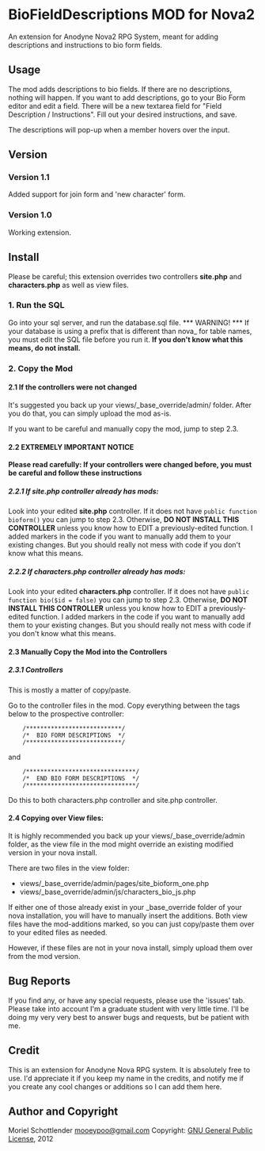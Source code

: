 # BioFieldDescriptions MOD for Nova2

An extension for Anodyne Nova2 RPG System, meant for adding descriptions and instructions to bio form fields.

## Usage
The mod adds descriptions to bio fields. If there are no descriptions, nothing will happen.
If you want to add descriptions, go to your Bio Form editor and edit a field. There will be a new textarea field for "Field Description / Instructions".
Fill out your desired instructions, and save. 

The descriptions will pop-up when a member hovers over the input.

## Version
### Version 1.1
Added support for join form and 'new character' form.
### Version 1.0
Working extension. 

## Install

Please be careful; this extension overrides two controllers **site.php** and **characters.php** as well as view files.

### 1. Run the SQL
Go into your sql server, and run the database.sql file.
*** WARNING! *** If your database is using a prefix that is different than nova_ for table names, you must edit the SQL file before you run it. **If you don't know what this means, do not install.**

### 2. Copy the Mod

#### 2.1 If the controllers were not changed
It's suggested you back up your views/_base_override/admin/ folder.
After you do that, you can simply upload the mod as-is.

If you want to be careful and manually copy the mod, jump to step 2.3.

#### 2.2 EXTREMELY IMPORTANT NOTICE
**Please read carefully: If your controllers were changed before, you must be careful and follow these instructions**

##### 2.2.1 If site.php controller already has mods:
Look into your edited **site.php** controller. If it does not have ```public function bioform()``` you can jump to step 2.3.
Otherwise, **DO NOT INSTALL THIS CONTROLLER** unless you know how to EDIT a previously-edited function. I added markers in the code if you want to manually add them to your existing changes. But you should really not mess with code if you don't know what this means.

##### 2.2.2 If characters.php controller already has mods:
Look into your edited **characters.php** controller. If it does not have ```public function bio($id = false)``` you can jump to step 2.3.
Otherwise, **DO NOT INSTALL THIS CONTROLLER** unless you know how to EDIT a previously-edited function. I added markers in the code if you want to manually add them to your existing changes. But you should really not mess with code if you don't know what this means.

#### 2.3 Manually Copy the Mod into the Controllers
##### 2.3.1 Controllers
This is mostly a matter of copy/paste. 

Go to the controller files in the mod. Copy everything between the tags below to the prospective controller:
```
	/***************************/
	/*  BIO FORM DESCRIPTIONS  */
	/***************************/
```
and
```
	/*******************************/
	/*  END BIO FORM DESCRIPTIONS  */
	/*******************************/
```

Do this to both characters.php controller and site.php controller.
#### 2.4 Copying over View files:
It is highly recommended you back up your views/_base_override/admin folder, as the view file in the mod might override an existing modified version in your nova install.

There are two files in the view folder:
* views/_base_override/admin/pages/site_bioform_one.php
* views/_base_override/admin/js/characters_bio_js.php

If either one of those already exist in your _base_override folder of your nova installation, you will have to manually insert the additions. 
Both view files have the mod-additions marked, so you can just copy/paste them over to your edited files as needed.

However, if these files are not in your nova install, simply upload them over from the mod version.



## Bug Reports
If you find any, or have any special requests, please use the 'issues' tab. Please take into account I'm a graduate student with very little time. I'll be doing my very very best to answer bugs and requests, but be patient with me.

## Credit
This is an extension for Anodyne Nova RPG system. It is absolutely free to use. I'd appreciate it if you keep my name in the credits, and notify me if you create any cool changes or additions so I can add them here.

## Author and Copyright
Moriel Schottlender
mooeypoo@gmail.com
Copyright: [GNU General Public License](http://www.gnu.org/licenses/gpl.txt), 2012



